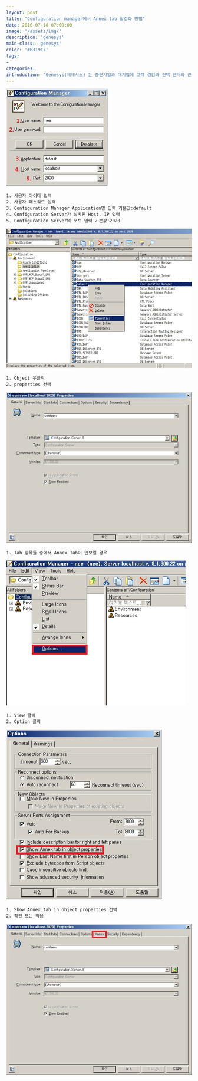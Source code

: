 ```yaml
---
layout: post
title: "Configuration manager에서 Annex tab 활성화 방법"
date: 2016-07-18 07:00:00
image: '/assets/img/'
description: 'genesys'
main-class: 'genesys'
color: '#B31917'
tags:
- 
categories:
introduction: "Genesys(제네시스) 는 중견기업과 대기업에 고객 경험과 컨택 센터와 관련된 기술를 판매하는 회사이며 클라우드 기반 및 on-premises소프트웨어를 모두 제공한다"
---
```



![Imagem em um ipad](/assets/img/genesys/cme-start.jpg)

	1. 사용자 아이디 입력
	2. 사용자 패스워드 입력
	3. Configuration Manager Application명 입력 기본값:default
	4. Configuration Server가 설치된 Host, IP 입력
	5. Configuration Server의 포트 입력 기본값:2020


![Imagem em um ipad](/assets/img/genesys/cme-properties.jpg)

	1. Object 우클릭
	2. properties 선택
	
	
![Imagem em um ipad](/assets/img/genesys/cme-no-annex.jpg)

	1. Tab 항목들 중에서 Annex Tab이 안보일 경우
	
![Imagem em um ipad](/assets/img/genesys/cme-option.jpg)

	1. View 클릭
	2. Option 클릭
	
![Imagem em um ipad](/assets/img/genesys/cme-option-window.jpg)

	1. Show Annex tab in object properties 선택
	2. 확인 또는 적용
	
![Imagem em um ipad](/assets/img/genesys/cme-add-annex.jpg)
	
